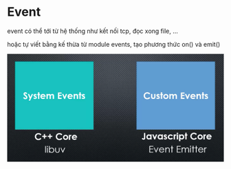 # Event

event có thể tới từ hệ thống như kết nối tcp, đọc xong file, ...

hoặc tự viết bằng kế thừa từ module events, tạo phương thức on\(\) và emit\(\)

![](/assets/event.png)

